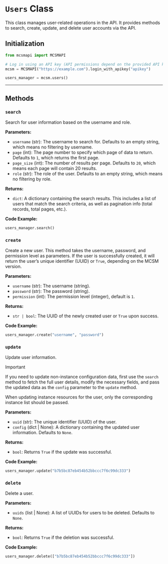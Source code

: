 # `Users` Class

This class manages user-related operations in the API. It provides methods to search, create, update, and delete user accounts via the API.

## Initialization

```python
from mcsmapi import MCSMAPI

# Log in using an API key (API permissions depend on the provided API key)
mcsm = MCSMAPI("https://example.com").login_with_apikey("apikey")

users_manager = mcsm.users()
```

---

## Methods

### `search`

Search for user information based on the username and role.

**Parameters:**
- `username` (str): The username to search for. Defaults to an empty string, which means no filtering by username.
- `page` (int): The page number to specify which page of data to return. Defaults to `1`, which returns the first page.
- `page_size` (int): The number of results per page. Defaults to `20`, which means each page will contain 20 results.
- `role` (str): The role of the user. Defaults to an empty string, which means no filtering by role.

**Returns:**
- `dict`: A dictionary containing the search results. This includes a list of users that match the search criteria, as well as pagination info (total records, total pages, etc.).

**Code Example:**
```python
users_manager.search()
```

### `create`

Create a new user. This method takes the username, password, and permission level as parameters. If the user is successfully created, it will return the user’s unique identifier (UUID) or `True`, depending on the MCSM version.

**Parameters:**
- `username` (str): The username (string).
- `password` (str): The password (string).
- `permission` (int): The permission level (integer), default is `1`.

**Returns:**
- `str | bool`: The UUID of the newly created user or `True` upon success.

**Code Example:**
```python
users_manager.create("username", "password")
```

### `update`

Update user information.

> [!Important]
> If you need to update non-instance configuration data, first use the `search` method to fetch the full user details, modify the necessary fields, and pass the updated data as the `config` parameter to the `update` method.
> 
> When updating instance resources for the user, only the corresponding instance list should be passed.

**Parameters:**
- `uuid` (str): The unique identifier (UUID) of the user.
- `config` (dict | None): A dictionary containing the updated user information. Defaults to `None`.

**Returns:**
- `bool`: Returns `True` if the update was successful.

**Code Example:**
```python
users_manager.update("b7b5bc87eb454b52bbccc7f6c99dc333")
```

### `delete`

Delete a user.

**Parameters:**
- `uuids` (list | None): A list of UUIDs for users to be deleted. Defaults to `None`.

**Returns:**
- `bool`: Returns `True` if the deletion was successful.

**Code Example:**
```python
users_manager.delete(["b7b5bc87eb454b52bbccc7f6c99dc333"])
```
